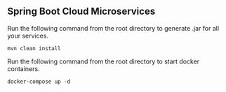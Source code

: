 <h2>Spring Boot Cloud Microservices</h2>

Run the following command from the root directory to generate .jar for all your services.
```
mvn clean install
```

Run the following command from the root directory to start docker containers.
```
docker-compose up -d
```
